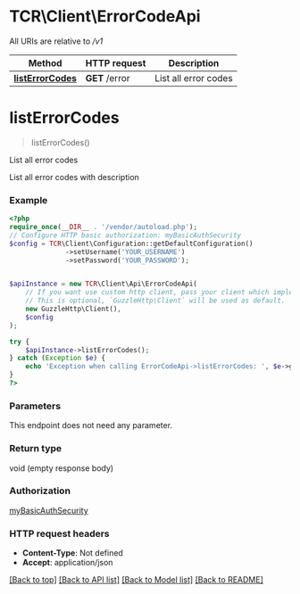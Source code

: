 # TCR\Client\ErrorCodeApi

All URIs are relative to */v1*

Method | HTTP request | Description
------------- | ------------- | -------------
[**listErrorCodes**](ErrorCodeApi.md#listerrorcodes) | **GET** /error | List all error codes

# **listErrorCodes**
> listErrorCodes()

List all error codes

List all error codes with description

### Example
```php
<?php
require_once(__DIR__ . '/vendor/autoload.php');
// Configure HTTP basic authorization: myBasicAuthSecurity
$config = TCR\Client\Configuration::getDefaultConfiguration()
              ->setUsername('YOUR_USERNAME')
              ->setPassword('YOUR_PASSWORD');


$apiInstance = new TCR\Client\Api\ErrorCodeApi(
    // If you want use custom http client, pass your client which implements `GuzzleHttp\ClientInterface`.
    // This is optional, `GuzzleHttp\Client` will be used as default.
    new GuzzleHttp\Client(),
    $config
);

try {
    $apiInstance->listErrorCodes();
} catch (Exception $e) {
    echo 'Exception when calling ErrorCodeApi->listErrorCodes: ', $e->getMessage(), PHP_EOL;
}
?>
```

### Parameters
This endpoint does not need any parameter.

### Return type

void (empty response body)

### Authorization

[myBasicAuthSecurity](../../README.md#myBasicAuthSecurity)

### HTTP request headers

 - **Content-Type**: Not defined
 - **Accept**: application/json

[[Back to top]](#) [[Back to API list]](../../README.md#documentation-for-api-endpoints) [[Back to Model list]](../../README.md#documentation-for-models) [[Back to README]](../../README.md)

